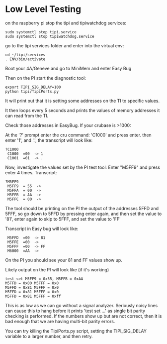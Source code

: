 # Low Level Testing

on the raspberry pi stop the tipi and tipiwatchdog services:

```
sudo systemctl stop tipi.service
sudo systemctl stop tipiwatchdog.service
```

go to the tipi services folder and enter into the virtual env:

```
cd ~/tipi/services
. ENV/bin/activate
```

Boot your 4A/Geneve and go to MiniMem and enter Easy Bug

Then on the PI start the diagnostic tool:

```
export TIPI_SIG_DELAY=100
python tipi/TipiPorts.py
```

It will print out that it is setting some addresses on the TI
to specific values.

It then loops every 5 seconds and prints the values of memory
addresses it can read from the TI.

Check those addresses in EasyBug. If your crubase is >1000:

At the '?' prompt enter the cru command: 'C1000' and press enter.
then enter '1', and '.', the transcript will look like:

```
?C1000
 C1000  =00  -> 1
 C1001  =01  -> .
```

Now, investigate the values set by the PI test tool:
Enter "M5FF9" and press enter 4 times. Transcript:

```
?M5FF9
 M5FF9  = 55  ->
 M5FFA  = 00  ->
 M5FFB  = AA  ->
 M5FFC  = 00  ->
```

The tool should be printing on the PI the output of the 
addresses 5FFD and 5FFF, so go down to 5FFD by pressing
enter again, and then set the value to '81', enter again
to skip to 5FFF, and set the value to 'FF'

Transcript in Easy bug will look like:

```
 M5FFD  =00  -> 81
 M5FFE  =00  ->
 M5FFF  =00  -> FF
 M6000  =AA  ->
```

On the PI you should see your 81 and FF values show up.

Likely output on the PI will look like (if it's working)

```
test set M5FF9 = 0x55, M5FFB = 0xAA
M5FFD = 0x00 M5FFF = 0x0
M5FFD = 0x81 M5FFF = 0x0
M5FFD = 0x81 M5FFF = 0x0
M5FFD = 0x81 M5FFF = 0xff
```

This is as low as we can go without a signal analyzer.
Seriously noisy lines can cause this to hang before it
prints 'test set ...' as single bit parity checking
is performed. If the numbers show up but are not correct,
then it is bad enough that we are having multi-bit parity
errors. 

You can try killing the TipiPorts.py script, setting the
TIPI_SIG_DELAY variable to a larger number, and then
retry.

